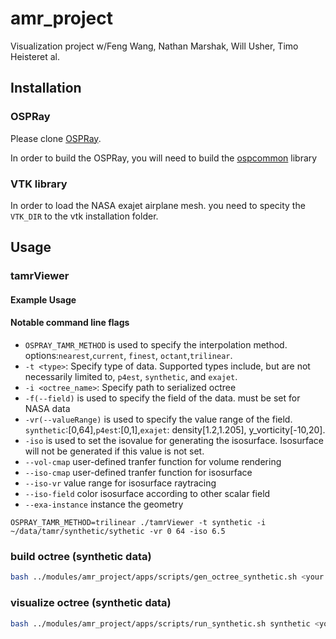 # amr_project
Visualization project w/Feng Wang, Nathan Marshak, Will Usher, Timo Heisteret al.

## Installation
### OSPRay
Please clone [OSPRay](https://github.com/ethan0911/ospray-tamr-fork.git).
 
In order to build the OSPRay, you will need to build the [ospcommon](https://github.com/ospray/ospcommon.git) library

### VTK library
In order to load the NASA exajet airplane mesh. you need to specity the `VTK_DIR` to the vtk installation folder. 


## Usage
### tamrViewer 
#### Example Usage
#### Notable command line flags 
* `OSPRAY_TAMR_METHOD` is used to specify the interpolation method. options:`nearest`,`current`, `finest`, `octant`,`trilinear`.
* `-t <type>`: Specify type of data. Supported types include, but are not necessarily limited to, `p4est`, `synthetic`, and `exajet`.
* `-i <octree_name>`: Specify path to serialized octree  
* `-f(--field)` is used to specify the field of the data. must be set for NASA data
* `-vr(--valueRange)` is used to specify the value range of the field. `synthetic`:[0,64],`p4est`:[0,1],`exajet`: density[1.2,1.205], y_vorticity[-10,20].
* `-iso` is used to set the isovalue for generating the isosurface. Isosurface will not be generated if this value is not set.
* `--vol-cmap` user-defined tranfer function for volume rendering 
* `--iso-cmap` user-defined tranfer function for isosurface 
* `--iso-vr` value range for isosurface raytracing
* `--iso-field` color isosurface according to other scalar field
* `--exa-instance` instance the geometry


```
OSPRAY_TAMR_METHOD=trilinear ./tamrViewer -t synthetic -i ~/data/tamr/synthetic/sythetic -vr 0 64 -iso 6.5
```

### build octree (synthetic data)
```bash
bash ../modules/amr_project/apps/scripts/gen_octree_synthetic.sh <your path>/sythetic
```

### visualize octree (synthetic data)
```bash
bash ../modules/amr_project/apps/scripts/run_synthetic.sh synthetic <your path>/synthetic
```

